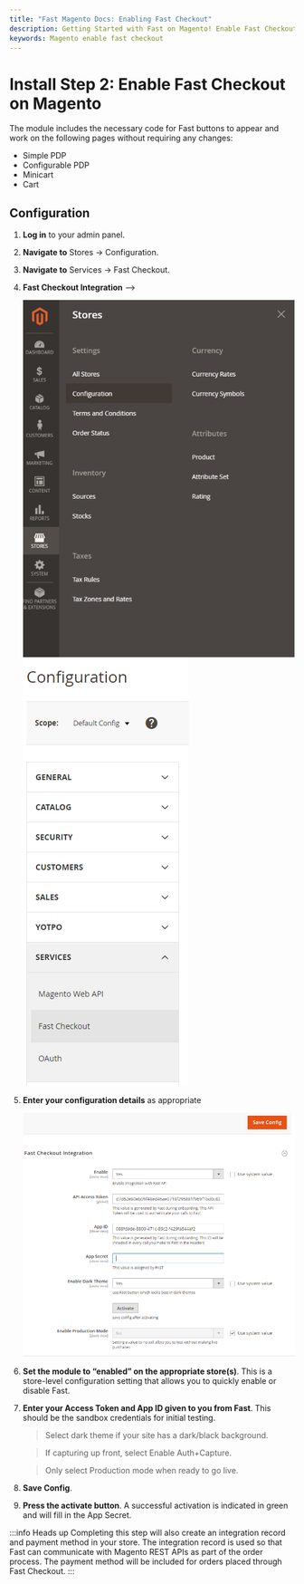 ```yaml
---
title: "Fast Magento Docs: Enabling Fast Checkout"
description: Getting Started with Fast on Magento! Enable Fast Checkout.
keywords: Magento enable fast checkout
---
```


# Install Step 2: Enable Fast Checkout on Magento

The module includes the necessary code for Fast buttons to appear and work on the following pages without requiring any changes:

- Simple PDP
- Configurable PDP
- Minicart
- Cart

## Configuration

1. **Log in** to your admin panel.
2. **Navigate to** Stores → Configuration.
3. **Navigate to** Services → Fast Checkout.
4. **Fast Checkout Integration** -->

   <img alt="configuration link in the admin panel"  src="./images/image3.png"/>
   <img alt="services links" src="./images/image5.png"/>

5. **Enter your configuration details** as appropriate

   <img alt="configuration form" src="./images/image4.png"/>

6. **Set the module to “enabled” on the appropriate store(s)**. This is a store-level configuration setting that allows you to quickly enable or disable Fast.
7. **Enter your Access Token and App ID given to you from Fast**. This should be the sandbox credentials for initial testing.

   > Select dark theme if your site has a dark/black background.

   > If capturing up front, select Enable Auth+Capture.

   > Only select Production mode when ready to go live.

8. **Save Config**.
9. **Press the activate button**. A successful activation is indicated in green and will fill in the App Secret.

:::info Heads up
Completing this step will also create an integration record and payment method in your store. The integration record is used so that Fast can communicate with Magento REST APIs as part of the order process. The payment method will be included for orders placed through Fast Checkout.
:::
